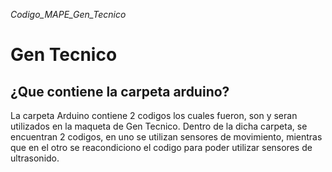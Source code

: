 _Codigo_MAPE_Gen_Tecnico_

# Gen Tecnico

## ¿Que contiene la carpeta arduino?

La carpeta Arduino contiene 2 codigos los cuales fueron, son y seran utilizados en la maqueta de Gen Tecnico.
Dentro de la dicha carpeta, se encuentran 2 codigos, en uno se utilizan sensores de movimiento, mientras que en el otro se reacondiciono el
codigo para poder utilizar sensores de ultrasonido.

